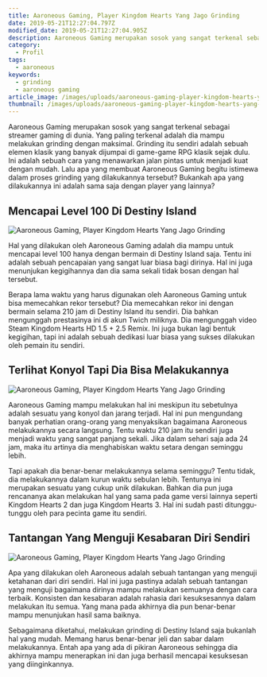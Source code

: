 ```yaml
---
title: Aaroneous Gaming, Player Kingdom Hearts Yang Jago Grinding
date: 2019-05-21T12:27:04.797Z
modified_date: 2019-05-21T12:27:04.905Z
description: Aaroneous Gaming merupakan sosok yang sangat terkenal sebagai streamer gaming di dunia. 
category:
  - Profil
tags:
  - aaroneous
keywords:
  - grinding
  - aaroneous gaming
article_image: /images/uploads/aaroneous-gaming-player-kingdom-hearts-yang-jago-grinding-3.jpg
thumbnail: /images/uploads/aaroneous-gaming-player-kingdom-hearts-yang-jago-grinding-1-018.jpg
---
```

Aaroneous Gaming merupakan sosok yang sangat terkenal sebagai streamer gaming di dunia. Yang paling terkenal adalah dia mampu melakukan grinding dengan maksimal. Grinding itu sendiri adalah sebuah elemen klasik yang banyak dijumpai di game-game RPG klasik sejak dulu. Ini adalah sebuah cara yang menawarkan jalan pintas untuk menjadi kuat dengan mudah. Lalu apa yang membuat Aaroneous Gaming begitu istimewa dalam proses grinding yang dilakukannya tersebut? Bukankah apa yang dilakukannya ini adalah sama saja dengan player yang lainnya?



## Mencapai Level 100 Di Destiny Island

![Aaroneous Gaming, Player Kingdom Hearts Yang Jago Grinding](https://res.cloudinary.com/kodai/image/upload/v1566973888/ip/aaroneous-gaming-player-kingdom-hearts-yang-jago-grinding-3.jpg)

Hal yang dilakukan oleh Aaroneous Gaming adalah dia mampu untuk mencapai level 100 hanya dengan bermain di Destiny Island saja. Tentu ini adalah sebuah pencapaian yang sangat luar biasa bagi dirinya. Hal ini juga menunjukan kegigihannya dan dia sama sekali tidak bosan dengan hal tersebut.

Berapa lama waktu yang harus digunakan oleh Aaroneous Gaming untuk bisa memecahkan rekor tersebut? Dia memecahkan rekor ini dengan bermain selama 210 jam di Destiny Island itu sendiri. Dia bahkan mengunggah prestasinya ini di akun Twich miliknya. Dia mengunggah video Steam Kingdom Hearts HD 1.5 + 2.5 Remix. Ini juga bukan lagi bentuk kegigihan, tapi ini adalah sebuah dedikasi luar biasa yang sukses dilakukan oleh pemain itu sendiri.



## Terlihat Konyol Tapi Dia Bisa Melakukannya

![Aaroneous Gaming, Player Kingdom Hearts Yang Jago Grinding](https://res.cloudinary.com/kodai/image/upload/v1566973888/ip/aaroneous-gaming-player-kingdom-hearts-yang-jago-grinding-2.jpg)

Aaroneous Gaming mampu melakukan hal ini meskipun itu sebetulnya adalah sesuatu yang konyol dan jarang terjadi. Hal ini pun mengundang banyak perhatian orang-orang yang menyaksikan bagaimana Aaroneous melakukannya secara langsung. Tentu waktu 210 jam itu sendiri juga menjadi waktu yang sangat panjang sekali. Jika dalam sehari saja ada 24 jam, maka itu artinya dia menghabiskan waktu setara dengan seminggu lebih.

Tapi apakah dia benar-benar melakukannya selama seminggu? Tentu tidak, dia melakukannya dalam kurun waktu sebulan lebih. Tentunya ini merupakan sesuatu yang cukup unik dilakukan. Bahkan dia pun juga rencananya akan melakukan hal yang sama pada game versi lainnya seperti Kingdom Hearts 2 dan juga Kingdom Hearts 3. Hal ini sudah pasti ditunggu-tunggu oleh para pecinta game itu sendiri.



## Tantangan Yang Menguji Kesabaran Diri Sendiri

![Aaroneous Gaming, Player Kingdom Hearts Yang Jago Grinding](https://res.cloudinary.com/kodai/image/upload/v1566973888/ip/aaroneous-gaming-player-kingdom-hearts-yang-jago-grinding-1.jpg)

Apa yang dilakukan oleh Aaroneous adalah sebuah tantangan yang menguji ketahanan dari diri sendiri. Hal ini juga pastinya adalah sebuah tantangan yang menguji bagaimana dirinya mampu melakukan semuanya dengan cara terbaik. Konsisten dan kesabaran adalah rahasia dari kesuksesannya dalam melakukan itu semua. Yang mana pada akhirnya dia pun benar-benar mampu menunjukan hasil sama baiknya. 

Sebagaimana diketahui, melakukan grinding di Destiny Island saja bukanlah hal yang mudah. Memang harus benar-benar jeli dan sabar dalam melakukannya. Entah apa yang ada di pikiran Aaroneous sehingga dia akhirnya mampu menerapkan ini dan juga berhasil mencapai kesuksesan yang diinginkannya.
